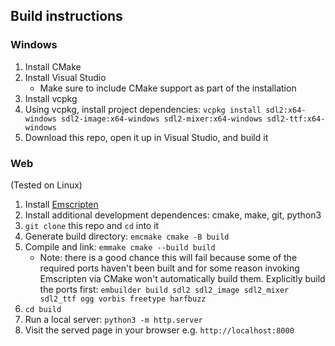 ## Build instructions

### Windows

1. Install CMake
1. Install Visual Studio
    - Make sure to include CMake support as part of the installation
1. Install vcpkg
1. Using vcpkg, install project dependencies: `vcpkg install sdl2:x64-windows sdl2-image:x64-windows sdl2-mixer:x64-windows sdl2-ttf:x64-windows`
1. Download this repo, open it up in Visual Studio, and build it

### Web

(Tested on Linux)

1. Install [Emscripten](https://emscripten.org/docs/getting_started/downloads.html)
1. Install additional development dependences: cmake, make, git, python3
1. `git clone` this repo and `cd` into it
1. Generate build directory: `emcmake cmake -B build`
1. Compile and link: `emmake cmake --build build`
    - Note: there is a good chance this will fail because some of the required ports haven't been built and for some reason invoking Emscripten via CMake won't automatically build them. Explicitly build the ports first: `embuilder build sdl2 sdl2_image sdl2_mixer sdl2_ttf ogg vorbis freetype harfbuzz`
1. `cd build`
1. Run a local server: `python3 -m http.server`
1. Visit the served page in your browser e.g. `http://localhost:8000`
